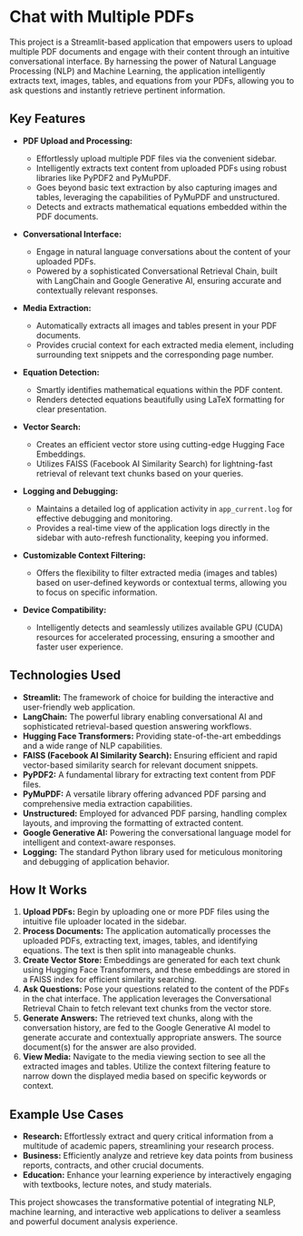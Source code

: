 # Chat with Multiple PDFs

This project is a Streamlit-based application that empowers users to upload multiple PDF documents and engage with their content through an intuitive conversational interface. By harnessing the power of Natural Language Processing (NLP) and Machine Learning, the application intelligently extracts text, images, tables, and equations from your PDFs, allowing you to ask questions and instantly retrieve pertinent information.

## Key Features

* **PDF Upload and Processing:**
    * Effortlessly upload multiple PDF files via the convenient sidebar.
    * Intelligently extracts text content from uploaded PDFs using robust libraries like PyPDF2 and PyMuPDF.
    * Goes beyond basic text extraction by also capturing images and tables, leveraging the capabilities of PyMuPDF and unstructured.
    * Detects and extracts mathematical equations embedded within the PDF documents.

* **Conversational Interface:**
    * Engage in natural language conversations about the content of your uploaded PDFs.
    * Powered by a sophisticated Conversational Retrieval Chain, built with LangChain and Google Generative AI, ensuring accurate and contextually relevant responses.

* **Media Extraction:**
    * Automatically extracts all images and tables present in your PDF documents.
    * Provides crucial context for each extracted media element, including surrounding text snippets and the corresponding page number.

* **Equation Detection:**
    * Smartly identifies mathematical equations within the PDF content.
    * Renders detected equations beautifully using LaTeX formatting for clear presentation.

* **Vector Search:**
    * Creates an efficient vector store using cutting-edge Hugging Face Embeddings.
    * Utilizes FAISS (Facebook AI Similarity Search) for lightning-fast retrieval of relevant text chunks based on your queries.

* **Logging and Debugging:**
    * Maintains a detailed log of application activity in `app_current.log` for effective debugging and monitoring.
    * Provides a real-time view of the application logs directly in the sidebar with auto-refresh functionality, keeping you informed.

* **Customizable Context Filtering:**
    * Offers the flexibility to filter extracted media (images and tables) based on user-defined keywords or contextual terms, allowing you to focus on specific information.

* **Device Compatibility:**
    * Intelligently detects and seamlessly utilizes available GPU (CUDA) resources for accelerated processing, ensuring a smoother and faster user experience.

## Technologies Used

* **Streamlit:** The framework of choice for building the interactive and user-friendly web application.
* **LangChain:** The powerful library enabling conversational AI and sophisticated retrieval-based question answering workflows.
* **Hugging Face Transformers:** Providing state-of-the-art embeddings and a wide range of NLP capabilities.
* **FAISS (Facebook AI Similarity Search):** Ensuring efficient and rapid vector-based similarity search for relevant document snippets.
* **PyPDF2:** A fundamental library for extracting text content from PDF files.
* **PyMuPDF:** A versatile library offering advanced PDF parsing and comprehensive media extraction capabilities.
* **Unstructured:** Employed for advanced PDF parsing, handling complex layouts, and improving the formatting of extracted content.
* **Google Generative AI:** Powering the conversational language model for intelligent and context-aware responses.
* **Logging:** The standard Python library used for meticulous monitoring and debugging of application behavior.

## How It Works

1.  **Upload PDFs:** Begin by uploading one or more PDF files using the intuitive file uploader located in the sidebar.
2.  **Process Documents:** The application automatically processes the uploaded PDFs, extracting text, images, tables, and identifying equations. The text is then split into manageable chunks.
3.  **Create Vector Store:** Embeddings are generated for each text chunk using Hugging Face Transformers, and these embeddings are stored in a FAISS index for efficient similarity searching.
4.  **Ask Questions:** Pose your questions related to the content of the PDFs in the chat interface. The application leverages the Conversational Retrieval Chain to fetch relevant text chunks from the vector store.
5.  **Generate Answers:** The retrieved text chunks, along with the conversation history, are fed to the Google Generative AI model to generate accurate and contextually appropriate answers. The source document(s) for the answer are also provided.
6.  **View Media:** Navigate to the media viewing section to see all the extracted images and tables. Utilize the context filtering feature to narrow down the displayed media based on specific keywords or context.

## Example Use Cases

* **Research:** Effortlessly extract and query critical information from a multitude of academic papers, streamlining your research process.
* **Business:** Efficiently analyze and retrieve key data points from business reports, contracts, and other crucial documents.
* **Education:** Enhance your learning experience by interactively engaging with textbooks, lecture notes, and study materials.

This project showcases the transformative potential of integrating NLP, machine learning, and interactive web applications to deliver a seamless and powerful document analysis experience.

